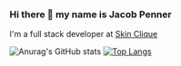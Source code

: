 ### Hi there 👋 my name is Jacob Penner

I'm a full stack developer at [Skin Clique](https://skinclique.com/)


![Anurag's GitHub stats](https://github-readme-stats.vercel.app/api?username=Japenner&count_private=true&show_icons=true&theme=blue-green)
[![Top Langs](https://github-readme-stats.vercel.app/api/top-langs/?username=Japenner&count_private=true&layout=compact&theme=blue-green&langs_count=6)](https://github.com/anuraghazra/github-readme-stats)

